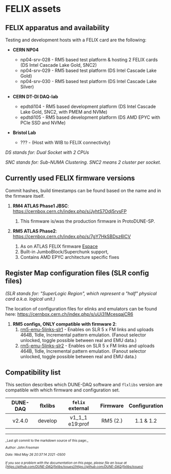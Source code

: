 # FELIX assets
## FELIX apparatus and availability
Testing and development hosts with a FELIX card are the following:

* **CERN NP04**
    * np04-srv-028 - RM5 based test platform & hosting 2 FELIX cards (DS Intel Cascade Lake Gold, SNC2)
    * np04-srv-029 - RM5 based test platform (DS Intel Cascade Lake Gold) 
    * np04-srv-030 - RM5 based test platform (DS Intel Cascade Lake Silver)


* **CERN DT-DI DAQ-lab**
    * epdtdi104 - RM5 based development platform (DS Intel Cascade Lake Gold, SNC2, with PMEM and NVMe)
    * epdtdi105 - RM5 based development platform (DS AMD EPYC with PCIe SSD and NVMe)


* **Bristol Lab**
    * ??? - (Host with WIB to FELIX connectivity)

_DS stands for: Dual Socket with 2 CPUs_

_SNC stands for: Sub-NUMA Clustering. SNC2 means 2 cluster per socket._

<a name="firmware_versions"></a>
## Currently used FELIX firmware versions
Commit hashes, build timestamps can be found based on the name and in the firmware itself.



1. **RM4 ATLAS Phase1 JBSC**: https://cernbox.cern.ch/index.php/s/JyhtS7Odj5rvsFP
    1. This firmware is/was the production firmware in ProtoDUNE-SP.


2. **RM5 ATLAS Phase2**: https://cernbox.cern.ch/index.php/s/7gY7HkSBDsz6lCV 
    1. As on ATLAS FELIX firmware [Espace](https://espace.cern.ch/ATLAS-FELIX/Shared%20Documents/Bitfiles_development/FLX712_FULLMODE_24CH_CLKSELECT_GIT_phase2-FLX-1368_PEXInitForEPYC_rm-5.0_1070_201113_11_29.tar.gz) 
    2. Built-in JumboBlock/Superchunk support,
    3. Contains AMD EPYC architecture specific fixes

## Register Map configuration files (SLR config files)
_(SLR stands for: "SuperLogic Region", which represent a "half" physical card a.k.a. logical unit.)_

The location of configuration files for elinks and emulators can be found here: https://cernbox.cern.ch/index.php/s/uUi31McesqajCR6



1. **RM5 configs, ONLY compatible with firmware 2**:
    1. [rm5-emu-5links-slr1](https://cernbox.cern.ch/index.php/s/o1u6HLtpS6yC0OZ/download) - Enables on SLR 5 x FM links and uploads 464B, 1Idle, Incremental pattern emulation. (Fanout selector unlocked, toggle possible between real and EMU data.)
    2. [rm5-emu-5links-slr2](https://cernbox.cern.ch/index.php/s/tUSn0gjehHfvca7/download) - Enables on SLR 5 x FM links and uploads 464B, 1Idle, Incremental pattern emulation. (Fanout selector unlocked, toggle possible between real and EMU data.)

<a name="compatibility_list"></a>
## Compatibility list
This section describes which DUNE-DAQ software and `flxlibs` version are compatible with which firmware and configuration set.

   | DUNE-DAQ      | flxlibs       | `felix` external | Firmware     | Configuration |
   |:-------------:|:-------------:|:----------------:|:------------:|:-------------:|
   |  v2.4.0       | develop       | v1_1_1 e19:prof  | RM5 (2.)     | 1.1 & 1.2     |


-----

<font size="1">
_Last git commit to the markdown source of this page:_


_Author: John Freeman_

_Date: Wed May 26 20:37:14 2021 -0500_

_If you see a problem with the documentation on this page, please file an Issue at [https://github.com/DUNE-DAQ/flxlibs/issues](https://github.com/DUNE-DAQ/flxlibs/issues)_
</font>
